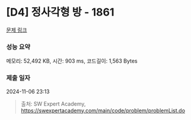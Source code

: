 # [D4] 정사각형 방 - 1861 

[문제 링크](https://swexpertacademy.com/main/code/problem/problemDetail.do?contestProbId=AV5LtJYKDzsDFAXc) 

### 성능 요약

메모리: 52,492 KB, 시간: 903 ms, 코드길이: 1,563 Bytes

### 제출 일자

2024-11-06 23:13



> 출처: SW Expert Academy, https://swexpertacademy.com/main/code/problem/problemList.do
